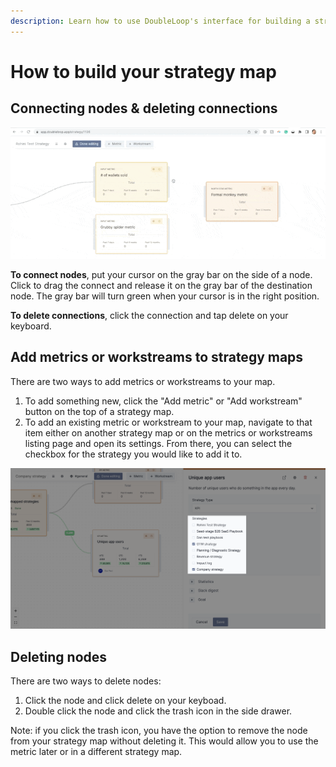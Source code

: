 ```yaml
---
description: Learn how to use DoubleLoop's interface for building a strategy map.
---
```


# How to build your strategy map

## Connecting nodes & deleting connections

![Deleting connections](<../.gitbook/assets/CleanShot 2022-08-18 at 14.17.16.gif>)

**To connect nodes**, put your cursor on the gray bar on the side of a node. Click to drag the connect and release it on the gray bar of the destination node. The gray bar will turn green when your cursor is in the right position.

**To delete connections**, click the connection and tap delete on your keyboard.



## Add metrics or workstreams to strategy maps

There are two ways to add metrics or workstreams to your map.

1. To add something new, click the "Add metric" or "Add workstream" button on the top of a strategy map.
2. To add an existing metric or workstream to your map, navigate to that item either on another strategy map or on the metrics or workstreams listing page and open its settings. From there, you can select the checkbox for the strategy you would like to add it to.

![](<../.gitbook/assets/CleanShot 2022-08-18 at 19.58.46@2x (1).png>)

## Deleting nodes

There are two ways to delete nodes:

1. Click the node and click delete on your keyboad.
2. Double click the node and click the trash icon in the side drawer.

Note: if you click the trash icon, you have the option to remove the node from your strategy map without deleting it. This would allow you to use the metric later or in a different strategy map.

